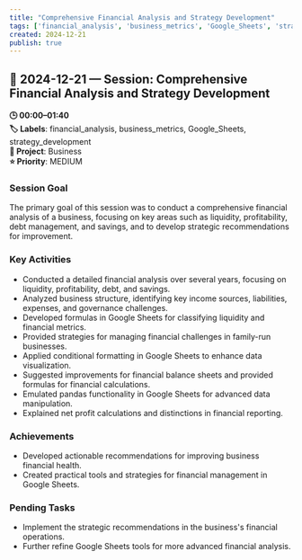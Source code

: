 ```yaml
---
title: "Comprehensive Financial Analysis and Strategy Development"
tags: ['financial_analysis', 'business_metrics', 'Google_Sheets', 'strategy_development']
created: 2024-12-21
publish: true
---
```


## 📅 2024-12-21 — Session: Comprehensive Financial Analysis and Strategy Development

**🕒 00:00–01:40**  
**🏷️ Labels**: financial_analysis, business_metrics, Google_Sheets, strategy_development  
**📂 Project**: Business  
**⭐ Priority**: MEDIUM  


### Session Goal
The primary goal of this session was to conduct a comprehensive financial analysis of a business, focusing on key areas such as liquidity, profitability, debt management, and savings, and to develop strategic recommendations for improvement.

### Key Activities
- Conducted a detailed financial analysis over several years, focusing on liquidity, profitability, debt, and savings.
- Analyzed business structure, identifying key income sources, liabilities, expenses, and governance challenges.
- Developed formulas in Google Sheets for classifying liquidity and financial metrics.
- Provided strategies for managing financial challenges in family-run businesses.
- Applied conditional formatting in Google Sheets to enhance data visualization.
- Suggested improvements for financial balance sheets and provided formulas for financial calculations.
- Emulated pandas functionality in Google Sheets for advanced data manipulation.
- Explained net profit calculations and distinctions in financial reporting.

### Achievements
- Developed actionable recommendations for improving business financial health.
- Created practical tools and strategies for financial management in Google Sheets.

### Pending Tasks
- Implement the strategic recommendations in the business's financial operations.
- Further refine Google Sheets tools for more advanced financial analysis.

